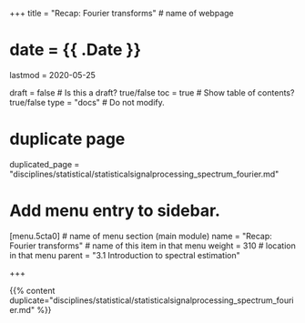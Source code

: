 +++
title = "Recap: Fourier transforms"         # name of webpage

# date = {{ .Date }}
lastmod = 2020-05-25

draft = false  # Is this a draft? true/false
toc = true  # Show table of contents? true/false
type = "docs"  # Do not modify.

# duplicate page

duplicated_page = "disciplines/statistical/statisticalsignalprocessing_spectrum_fourier.md"

# Add menu entry to sidebar.

[menu.5cta0]                       # name of menu section (main module)
 name = "Recap: Fourier transforms"        # name of this item in that menu
 weight = 310                           # location in that menu
 parent = "3.1 Introduction to spectral estimation"



+++

{{% content duplicate="disciplines/statistical/statisticalsignalprocessing_spectrum_fourier.md" %}}
